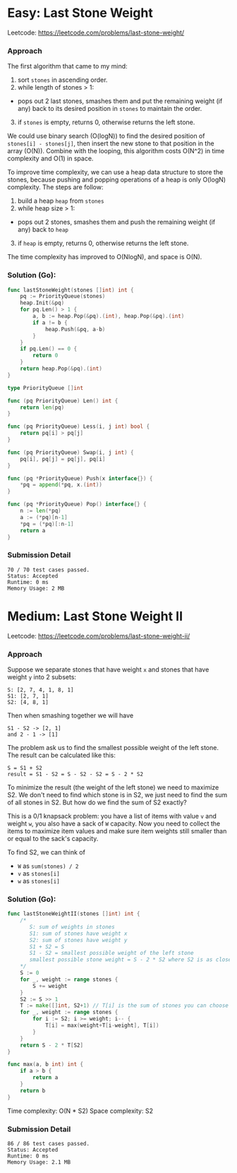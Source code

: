 # Easy: Last Stone Weight

Leetcode: https://leetcode.com/problems/last-stone-weight/

### Approach

The first algorithm that came to my mind:
1. sort `stones` in ascending order.
2. while length of stones > 1:
  - pops out 2 last stones, smashes them and put the remaining weight (if any) back to its desired position in `stones` to maintain the order.
3. if `stones` is empty, returns 0, otherwise returns the left stone.

We could use binary search (O(logN)) to find the desired position of `stones[i] - stones[j]`, then insert the new stone to that position in the array (O(N)). Combine with the looping, this algorithm costs O(N^2) in time complexity and O(1) in space.

To improve time complexity, we can use a heap data structure to store the stones, because pushing and popping operations of a heap is only O(logN) complexity. The steps are follow:
1. build a heap `heap` from `stones`
2. while heap size > 1:
  - pops out 2 stones, smashes them and push the remaining weight (if any) back to `heap`
3. if `heap` is empty, returns 0, otherwise returns the left stone.

The time complexity has improved to O(NlogN), and space is O(N).

### Solution (Go):

```go
func lastStoneWeight(stones []int) int {
	pq := PriorityQueue(stones)
	heap.Init(&pq)
	for pq.Len() > 1 {
		a, b := heap.Pop(&pq).(int), heap.Pop(&pq).(int)
		if a != b {
			heap.Push(&pq, a-b)
		}
	}
	if pq.Len() == 0 {
		return 0
	}
	return heap.Pop(&pq).(int)
}

type PriorityQueue []int

func (pq PriorityQueue) Len() int {
	return len(pq)
}

func (pq PriorityQueue) Less(i, j int) bool {
	return pq[i] > pq[j]
}

func (pq PriorityQueue) Swap(i, j int) {
	pq[i], pq[j] = pq[j], pq[i]
}

func (pq *PriorityQueue) Push(x interface{}) {
	*pq = append(*pq, x.(int))
}

func (pq *PriorityQueue) Pop() interface{} {
	n := len(*pq)
	a := (*pq)[n-1]
	*pq = (*pq)[:n-1]
	return a
}
```

### Submission Detail

```
70 / 70 test cases passed.
Status: Accepted
Runtime: 0 ms
Memory Usage: 2 MB
```

# Medium: Last Stone Weight II

Leetcode: https://leetcode.com/problems/last-stone-weight-ii/

### Approach

Suppose we separate stones that have weight `x` and stones that have weight `y` into 2 subsets:
```
S: [2, 7, 4, 1, 8, 1]
S1: [2, 7, 1]
S2: [4, 8, 1]
```
Then when smashing together we will have
```
S1 - S2 -> [2, 1]
and 2 - 1 -> [1]
```
The problem ask us to find the smallest possible weight of the left stone. The result can be calculated like this:
```
S = S1 + S2
result = S1 - S2 = S - S2 - S2 = S - 2 * S2
```

To minimize the result (the weight of the left stone) we need to maximize S2. We don't need to find which stone is in S2, we just need to find the sum of all stones in S2. But how do we find the sum of S2 exactly?

This is a 0/1 knapsack problem: you have a list of items with value `v` and weight `w`, you also have a sack of `W` capacity. Now you need to collect the items to maximize item values and make sure item weights still smaller than or equal to the sack's capacity.

To find S2, we can think of
- `W` as `sum(stones) / 2`
- `v` as `stones[i]`
- `w` as `stones[i]`

### Solution (Go):

```go
func lastStoneWeightII(stones []int) int {
	/*
	   S: sum of weights in stones
	   S1: sum of stones have weight x
	   S2: sum of stones have weight y
	   S1 + S2 = S
	   S1 - S2 = smallest possible weight of the left stone
	   smallest possible stone weight = S - 2 * S2 where S2 is as close to S/2 as possible
	*/
	S := 0
	for _, weight := range stones {
		S += weight
	}
	S2 := S >> 1
	T := make([]int, S2+1) // T[i] is the sum of stones you can choose from S when the allowed weight (capacity) is i
	for _, weight := range stones {
		for i := S2; i >= weight; i-- {
			T[i] = max(weight+T[i-weight], T[i])
		}
	}
	return S - 2 * T[S2]
}

func max(a, b int) int {
	if a > b {
		return a
	}
	return b
}
```

Time complexity: O(N * S2)
Space complexity: S2

### Submission Detail

```
86 / 86 test cases passed.
Status: Accepted
Runtime: 0 ms
Memory Usage: 2.1 MB
```
